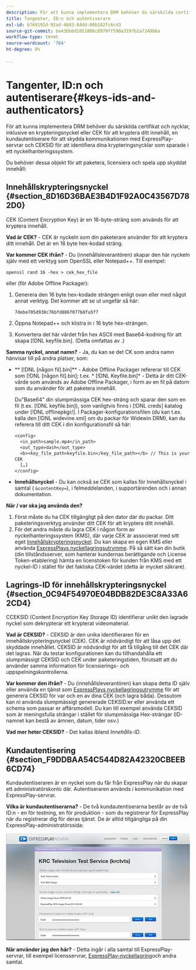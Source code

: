 ```yaml
---
description: För att kunna implementera DRM behöver du särskilda certifikat och nycklar, inklusive en krypteringsnyckel eller CEK för att kryptera ditt innehåll, en kundautentiserare för att skydda kommunikationen med ExpressPlay-servrar och CEKSID för att identifiera dina krypteringsnycklar som sparade i ett nyckelhanteringssystem.
title: Tangenter, ID:n och autentiserare
exl-id: b769192d-92ad-4b93-84dd-80b182fc6c43
source-git-commit: be43bbbd1051886c8979ff590a3197b2a7249b6a
workflow-type: tm+mt
source-wordcount: '764'
ht-degree: 0%

---
```


# Tangenter, ID:n och autentiserare{#keys-ids-and-authenticators}

För att kunna implementera DRM behöver du särskilda certifikat och nycklar, inklusive en krypteringsnyckel eller CEK för att kryptera ditt innehåll, en kundautentiserare för att skydda kommunikationen med ExpressPlay-servrar och CEKSID för att identifiera dina krypteringsnycklar som sparade i ett nyckelhanteringssystem.

Du behöver dessa objekt för att paketera, licensiera och spela upp skyddat innehåll:

## Innehållskrypteringsnyckel {#section_8D16D36BAE3B4D1F92A0C43567D782D0}

CEK (Content Encryption Key) är en 16-byte-sträng som används för att kryptera innehåll.

**Vad är CEK?** - CEK är nyckeln som din paketerare använder för att kryptera ditt innehåll. Det är en 16 byte hex-kodad sträng.

**Var kommer CEK ifrån?** - Du (innehållsleverantören) skapar den här nyckeln själv med ett verktyg som OpenSSL eller Notepad++. Till exempel:

```
openssl rand 16 -hex > cek_hex_file
```

eller (för Adobe Offline Packager):

1. Generera den 16 byte hex-kodade strängen enligt ovan eller med något annat verktyg. Det kommer att se ut ungefär så här:

   ```
   7debe705d938c76bfd886f077b8fa5f7
   ```

1. Öppna Notepad++ och klistra in i 16 byte hex-strängen.
1. Konvertera det här värdet från hex ASCII med Base64-kodning för att skapa [!DNL keyfile.bin]. (Detta omfattas av [](../../multi-drm-workflows/quick-start/package-your-content.md).)

**Samma nyckel, annat namn?** - Ja, du kan se det CK som andra namn hänvisar till på andra platser, som:

* ** [!DNL [någon fil].bin]** - Adobe Offline Packager refererar till CEK som [!DNL [någon fil].bin]; t.ex. * [!DNL Keyfile.bin]* - Detta är ditt CEK-värde som används av Adobe Offline Packager, i form av en fil på datorn som du använder för att paketera innehåll.

   Du&quot;Base64&quot; din slumpmässiga CEK hex-sträng och sparar den som en fil (t.ex. [!DNL keyfile.bin]), som vanligtvis finns i [!DNL creds] katalog under [!DNL offlinepkgr/]. I Packager-konfigurationsfilen (du kan t.ex. kalla den [!DNL widevine.xml] om du packar för Widewin DRM), kan du referera till ditt CEK i din konfigurationsfil så här:

   ```
   <config>  
     <in_path>sample.mp4</in_path>  
     <out_type>dash</out_type>
     <b><key_file_path>keyfile.bin</key_file_path></b> // This is your CEK  
     […] 
   </config> 
   ```

* **Innehållsnyckel** - Du kan också se CEK som kallas för Innehållsnyckel i samtal ( `&contentKey=`), i felmeddelanden, i supportärenden och i annan dokumentation.

**När / var ska jag använda den?**

1. Först måste du ha CEK tillgängligt på den dator där du packar. Ditt paketeringsverktyg använder ditt CEK för att kryptera ditt innehåll.
1. För det andra måste du lagra CEK i någon form av nyckelhanteringssystem (KMS), där varje CEK är associerat med sitt eget [Innehållskrypteringsnyckel](../../multi-drm-workflows/glossary/glossary-cek.md). Du kan skapa en egen KMS eller använda [ExpressPlays nyckellagringsutrymme](https://www.expressplay.com/developer/key-storage/). På så sätt kan din butik (din tillståndsserver, som hanterar kundernas berättigande och License Token-etablering) hämta en licenstoken för kunden från KMS med ett nyckel-ID i stället för det faktiska CEK-värdet (detta är mycket säkrare).

## Lagrings-ID för innehållskrypteringsnyckel {#section_0C94F54970E04BDB82DE3C8A33A62CD4}

CCEKSID (Content Encryption Key Storage ID) identifierar unikt den lagrade nyckel som dekrypterar ett krypterat videomaterial.

**Vad är CEKSID?** - CEKSID är den unika identifieraren för en innehållskrypteringsnyckel (CEK). CEK är nödvändigt för att låsa upp det skyddade innehållet. CEKSID är nödvändigt för att få tillgång till det CEK där det lagras. När du testar konfigurationen kan du tillhandahålla ett slumpmässigt CEKSID och CEK under paketeringstiden, förutsatt att du använder samma information för licensierings- och uppspelningskontrollerna.

**Var kommer den ifrån?** - Du (innehållsleverantören) kan skapa detta ID själv eller använda en tjänst som [ExpressPlays nyckellagringsutrymme](https://www.expressplay.com/developer/key-storage/) för att generera CEKSID för var och en av dina CEK (och lagra båda). Dessutom kan ni använda slumpmässigt genererade CEKSID:er eller använda ett schema som passar er affärsmodell. Du kan till exempel använda CEKSID som är meningsfulla strängar i stället för slumpmässiga Hex-strängar (ID-namnet kan bestå av ämnen, datum, tider osv.)

**Vad mer heter CEKSID?** - Det kallas ibland *Innehålls-ID*.

## Kundautentisering {#section_F9DDBAA54C544D82A42320CBEEB6CD74}

Kundautentiseraren är en nyckel som du får från ExpressPlay när du skapar ett administratörskonto där. Autentiseraren används i kommunikation med ExpressPlay-servrar.

**Vilka är kundautentiserarna?** - De två kundautentiserarna består av de två ID:n - en för testning, en för produktion - som du registrerar för ExpressPlay när du registrerar dig för deras tjänst. De är alltid tillgängliga på din ExpressPlay-administratörssida:
<!--<a id="fig_c5h_xdl_wv"></a>-->

![](assets/expressplay_admin_dashboard-web.png)

**När använder jag den här?** - Detta ingår i alla samtal till ExpressPlay-servrar, till exempel licensservrar, [ExpressPlay-nyckellagring](https://www.expressplay.com/developer/key-storage/)och andra samtal.
